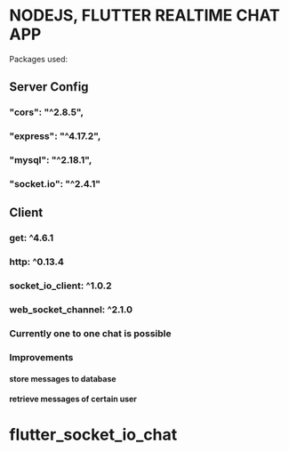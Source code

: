# NODEJS, FLUTTER REALTIME CHAT APP

Packages used:

## Server Config

### "cors": "^2.8.5",

### "express": "^4.17.2",

### "mysql": "^2.18.1",

### "socket.io": "^2.4.1"

## Client

### get: ^4.6.1

### http: ^0.13.4

### socket_io_client: ^1.0.2

### web_socket_channel: ^2.1.0

### Currently one to one chat is possible

### Improvements

#### store messages to database

#### retrieve messages of certain user
# flutter_socket_io_chat
